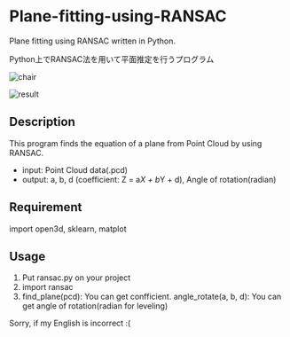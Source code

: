 # Plane-fitting-using-RANSAC
Plane fitting using RANSAC written in Python.

Python上でRANSAC法を用いて平面推定を行うプログラム

![chair](https://user-images.githubusercontent.com/48345625/64425417-9d340b80-d0e6-11e9-8326-c430668e06b3.png)

![result](https://user-images.githubusercontent.com/48345625/64425465-b472f900-d0e6-11e9-9d7e-1461562c5df6.png)

## Description
This program finds the equation of a plane from Point Cloud by using RANSAC.

* input: Point Cloud data(.pcd)
* output: a, b, d (coefficient: Z = a*X + b*Y + d), Angle of rotation(radian)

## Requirement
import open3d, sklearn, matplot

## Usage
1. Put ransac.py on your project 
2. import ransac
3. find_plane(pcd): You can get confficient. angle_rotate(a, b, d): You can get angle of rotation(radian for leveling)

Sorry, if my English is incorrect :(
